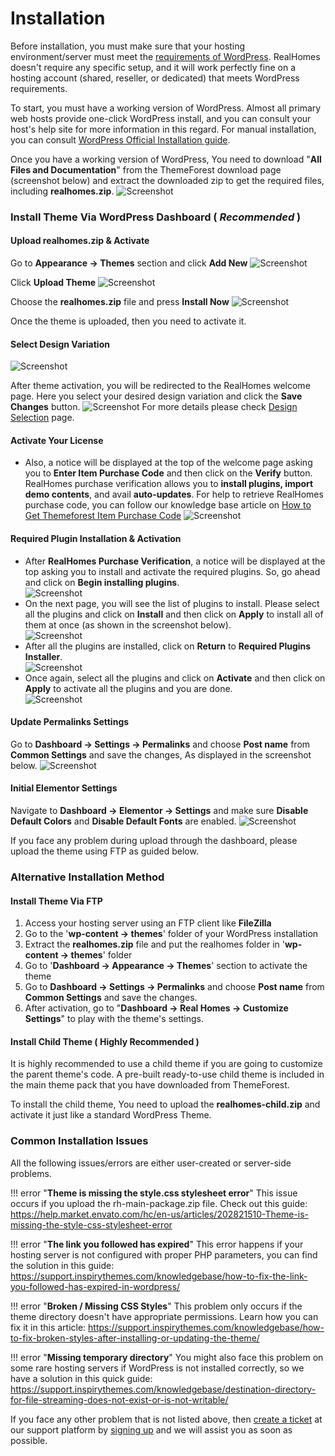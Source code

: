 # Installation

Before installation, you must make sure that your hosting environment/server must meet the [requirements of WordPress](https://wordpress.org/about/requirements/). RealHomes doesn't require any specific setup, and it will work perfectly fine on a hosting account (shared, reseller, or dedicated) that meets WordPress requirements.

To start, you must have a working version of WordPress. Almost all primary web hosts provide one-click WordPress install, and you can consult your host's help site for more information in this regard. For manual installation, you can consult [WordPress Official Installation guide](https://wordpress.org/support/article/how-to-install-wordpress/).

Once you have a working version of WordPress, You need to download "**All Files and Documentation**" from the ThemeForest download page (screenshot below) and extract the downloaded zip to get the required files, including **realhomes.zip**.
![Screenshot](images/installation/download-rh-full-package.png)

### **Install Theme Via WordPress Dashboard ( _Recommended_ )**

#### **Upload realhomes.zip & Activate**

Go to **Appearance → Themes** section and click **Add New**
![Screenshot](images/installation/add-new.png)

Click **Upload Theme**
![Screenshot](images/installation/upload-theme.png)

Choose the **realhomes.zip** file and press **Install Now**
![Screenshot](images/installation/realhomes-zip.png)

Once the theme is uploaded, then you need to activate it.

#### **Select Design Variation**

![Screenshot](images/installation/activate-theme.png)

After theme activation, you will be redirected to the RealHomes welcome page. Here you select your desired design variation and click the **Save Changes** button. 
![Screenshot](images/installation/welcome-page.png)
For more details please check [Design Selection](design-selection.md) page.

#### **Activate Your License**

- Also, a notice will be displayed at the top of the welcome page asking you to **Enter Item Purchase Code** and then click on the **Verify** button. RealHomes purchase verification allows you to **install plugins, import demo contents**, and avail **auto-updates**. For help to retrieve RealHomes purchase code, you can follow our knowledge base article on [How to Get Themeforest Item Purchase Code](https://support.inspirythemes.com/knowledgebase/how-to-get-themeforest-item-purchase-code/) 
![Screenshot](images/installation/purchase-verification.png)

#### **Required Plugin Installation & Activation**

- After **RealHomes Purchase Verification**, a notice will be displayed at the top asking you to install and activate the required plugins. So, go ahead and click on **Begin installing plugins**.<br>
![Screenshot](images/installation/begin-plugin-installation.png)
- On the next page, you will see the list of plugins to install. Please select all the plugins and click on **Install** and then click on **Apply** to install all of them at once (as shown in the screenshot below). </br>
![Screenshot](images/installation/install-plugins.png)
- After all the plugins are installed, click on **Return** to **Required Plugins Installer**. <br>
![Screenshot](images/installation/return-to-install.png)
- Once again, select all the plugins and click on **Activate** and then click on **Apply** to activate all the plugins and you are done. <br>
![Screenshot](images/installation/activate-plugins.png)

#### **Update Permalinks Settings**

Go to **Dashboard → Settings → Permalinks** and choose **Post name** from **Common Settings** and save the changes, As displayed in the screenshot below.
![Screenshot](images/import-demo/permalinks.png)

#### **Initial Elementor Settings**

Navigate to **Dashboard → Elementor → Settings** and make sure **Disable Default Colors** and **Disable Default Fonts** are enabled.
![Screenshot](images/elementor/disable-default-colors-fonts-elementor.png)

If you face any problem during upload through the dashboard, please upload the theme using FTP as guided below.

### **Alternative Installation Method**
#### **Install Theme Via FTP**

1. Access your hosting server using an FTP client like **FileZilla**
2. Go to the '**wp-content → themes**' folder of your WordPress installation
3. Extract the **realhomes.zip** file and put the realhomes folder in '**wp-content → themes**' folder
4. Go to '**Dashboard → Appearance → Themes**' section to activate the theme
5. Go to **Dashboard → Settings → Permalinks** and choose **Post name** from **Common Settings** and save the changes.
6. After activation, go to "**Dashboard → Real Homes → Customize Settings**" to play with the theme's settings.

#### **Install Child Theme ( Highly Recommended )**

It is highly recommended to use a child theme if you are going to customize the parent theme's code. A pre-built ready-to-use child theme is included in the main theme pack that you have downloaded from ThemeForest.


To install the child theme, You need to upload the **realhomes-child.zip** and activate it just like a standard WordPress Theme.

### **Common Installation Issues**

All the following issues/errors are either user-created or server-side problems.

!!! error "**Theme is missing the style.css stylesheet error**"
    This issue occurs if you upload the rh-main-package.zip file. Check out this guide: https://help.market.envato.com/hc/en-us/articles/202821510-Theme-is-missing-the-style-css-stylesheet-error

!!! error "**The link you followed has expired**"
    This error happens if your hosting server is not configured with proper PHP parameters, you can find the solution in this guide: https://support.inspirythemes.com/knowledgebase/how-to-fix-the-link-you-followed-has-expired-in-wordpress/

!!! error "**Broken / Missing CSS Styles**"
    This problem only occurs if the theme directory doesn't have appropriate permissions. Learn how you can fix it in this article: https://support.inspirythemes.com/knowledgebase/how-to-fix-broken-styles-after-installing-or-updating-the-theme/

!!! error "**Missing temporary directory**"
    You might also face this problem on some rare hosting servers if WordPress is not installed correctly, so we have a solution in this quick guide: https://support.inspirythemes.com/knowledgebase/destination-directory-for-file-streaming-does-not-exist-or-is-not-writable/

If you face any other problem that is not listed above, then [create a ticket](https://support.inspirythemes.com/ask-question/) at our support platform by [signing up](https://support.inspirythemes.com/login-register/) and we will assist you as soon as possible.